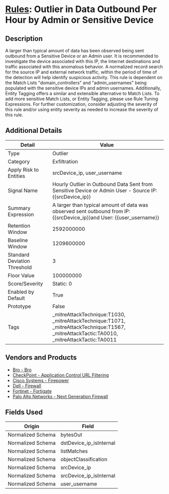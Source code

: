 # [Rules](README.md): Outlier in Data Outbound Per Hour by Admin or Sensitive Device

## Description
A larger than typical amount of data has been observed being sent outbound from a Sensitive Device or an Admin user. It is recommended to investigate the device associated with this IP, the Internet destinations and traffic associated with this anomalous behavior. A normalized record search for the source IP and external network traffic, within the period of time of the detection will help identify suspicious activity. This rule is dependent on the Match Lists "domain_controllers" and "admin_usernames" being populated with the sensitive device IPs and admin usernames. Additionally, Entity Tagging offers a similar and extensible alternative to Match Lists. To add more sensitive Match Lists, or Entity Tagging, please use Rule Tuning Expressions. For further customization, consider adjusting the severity of this rule and/or using entity severity as needed to increase the severity of this rule.

## Additional Details
|Detail|Value|
|----|----|
|Type|Outlier|
|Category|Exfiltration|
|Apply Risk to Entities|srcDevice_ip, user_username|
|Signal Name|Hourly Outlier in Outbound Data Sent from Sensitive Device or Admin User - Source IP: {{srcDevice_ip}}|
|Summary Expression|A larger than typical amount of data was observed sent outbound from IP: {{srcDevice_ip}}and User: {{user_username}}|
|Retention Window|2592000000|
|Baseline Window|1209600000|
|Standard Deviation Threshold|3|
|Floor Value|100000000|
|Score/Severity|Static: 0|
|Enabled by Default|True|
|Prototype|False|
|Tags|_mitreAttackTechnique:T1030, _mitreAttackTechnique:T1071, _mitreAttackTechnique:T1567, _mitreAttackTactic:TA0010, _mitreAttackTactic:TA0011|
## Vendors and Products
- [Bro - Bro](../products/37C866BF-72E1-470A-9072-EDB908F56951.md)
- [CheckPoint - Application Control URL Filtering](../products/ec98f4a8-f961-4e5b-ad7c-dc3c64301f47.md)
- [Cisco Systems - Firepower](../products/da9e05a5-3fd3-46a7-a107-ae03c01e3f5a.md)
- [Dell - Firewall](../products/b1639f7f-4c11-4d29-ab69-368cf0e05e25.md)
- [Fortinet - Fortigate](../products/c57e2c85-4fc1-4fb7-8fa1-dbc5235231ad.md)
- [Palo Alto Networks - Next Generation Firewall](../products/46f5fa2c-1a62-4692-82ad-ed87800a0adb.md)


## Fields Used

|Origin|Field|
|----|----|
|Normalized Schema|bytesOut|
|Normalized Schema|dstDevice_ip_isInternal|
|Normalized Schema|listMatches|
|Normalized Schema|objectClassification|
|Normalized Schema|srcDevice_ip|
|Normalized Schema|srcDevice_ip_isInternal|
|Normalized Schema|user_username|


